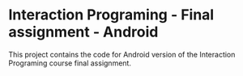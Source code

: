 Interaction Programing - Final assignment - Android
=================================================

This project contains the code for Android version of the Interaction Programing course final assignment.
